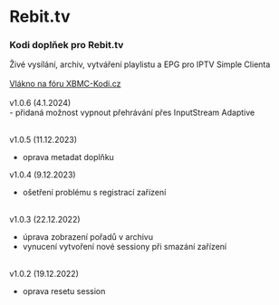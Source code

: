<h1>Rebit.tv</h1>
<p>
<h3>Kodi doplňek pro Rebit.tv</h3>
<p>
Živé vysílání, archiv, vytváření playlistu a EPG pro IPTV Simple Clienta<br><br>
<a href="https://www.xbmc-kodi.cz/prispevek-rebit-tv--6723">Vlákno na fóru XBMC-Kodi.cz</a><br><br>
v1.0.6 (4.1.2024)<br>
- přidaná možnost vypnout přehrávání přes InputStream Adaptive<br><br>

v1.0.5 (11.12.2023)
- oprava metadat doplňku

v1.0.4 (9.12.2023)<br>
- ošetření problému s registrací zařízení<br><br>

v1.0.3 (22.12.2022)<br>
- úprava zobrazení pořadů v archivu<br>
- vynucení vytvoření nové sessiony při smazání zařízení<br><br>

v1.0.2 (19.12.2022)<br>
- oprava resetu session<br><br>
</p>
